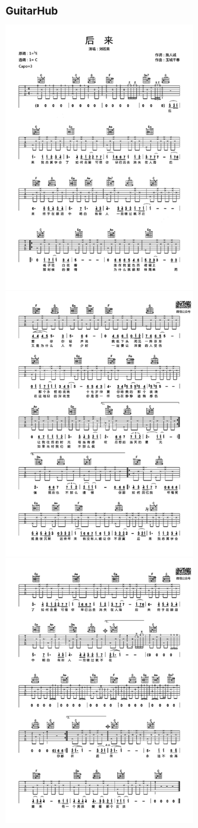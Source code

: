 # GuitarHub

![刘若英《后来》吉他谱_C调高清版_0](./刘若英《后来》吉他谱_C调高清版_0.jpg)
![刘若英《后来》吉他谱_C调高清版_1](./刘若英《后来》吉他谱_C调高清版_1.jpg)
![刘若英《后来》吉他谱_C调高清版_2](./刘若英《后来》吉他谱_C调高清版_2.jpg)
